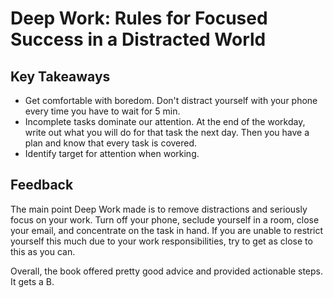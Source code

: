 # Deep Work: Rules for Focused Success in a Distracted World

## Key Takeaways
- Get comfortable with boredom. Don't distract yourself with your phone every time you have to wait for 5 min.
- Incomplete tasks dominate our attention. At the end of the workday, write out what you will do for that task the next day. Then you have a plan and know that every task is covered.
- Identify target for attention when working.

## Feedback

The main point Deep Work made is to remove distractions and seriously focus on your work. Turn off your phone, seclude yourself in a room, close your email, and concentrate on the task in hand. If you are 
unable to restrict yourself this much due to your work responsibilities, try to get as close to this as you can.

Overall, the book offered pretty good advice and provided actionable steps. It gets a B.
